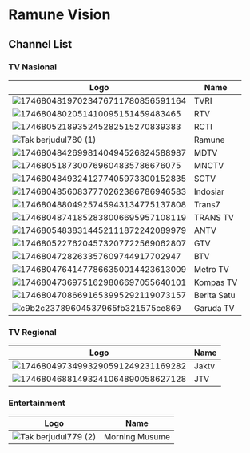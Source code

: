 # Ramune Vision
## Channel List
### TV Nasional
Logo | Name
-- | --
![17468048197023476711780856591164](https://github.com/user-attachments/assets/787f8424-3c01-455e-b6b7-6b27d84b28cb) | TVRI
![1746804802051410095151459483465](https://github.com/user-attachments/assets/f65ddfe4-e8df-45a9-801a-8596266a9e6c) | RTV
![1746805218935245282515270839383](https://github.com/user-attachments/assets/00113ba3-463f-4a23-b630-73f2b52b2f15) | RCTI
![Tak berjudul780 (1)](https://github.com/user-attachments/assets/c6a6f49c-04b7-4e02-86b9-b389d959ad26) | Ramune
![17468048426998140494526824588987](https://github.com/user-attachments/assets/4e9bce4a-bbf0-42b6-b6ad-ea1e821031f0) | MDTV
![1746805187300769604835786676075](https://github.com/user-attachments/assets/52cb0a17-fbcc-4621-870e-ad747665c97d) | MNCTV
![17468048493241277405973300152835](https://github.com/user-attachments/assets/72ad5c85-e5b1-4b8b-a998-64f22a6dd452) | SCTV
![17468048560837770262386786946583](https://github.com/user-attachments/assets/00fb164f-e86e-4f2d-bb86-b42a24d48167) | Indosiar
![17468048804925745943134775137808](https://github.com/user-attachments/assets/684cc5bd-46af-4ebf-b184-3b08ab669afd) | Trans7
![17468048741852838006695957108119](https://github.com/user-attachments/assets/7fcd315d-815e-4a4b-99ac-e2e6aacd11db) | TRANS TV
![17468054838314452111872242089979](https://github.com/user-attachments/assets/2c0d1921-6ea2-4abf-85d3-9cdcca0d678f) | ANTV
![17468052276204573207722569062807](https://github.com/user-attachments/assets/3adb38ef-2c5a-4379-9a27-273cf1a5bcb3) | GTV
![1746804728263357609744917702947](https://github.com/user-attachments/assets/c5bf5a4c-25c1-43f5-87db-8fd09abc0d8a) | BTV
![17468047641477866350014423613009](https://github.com/user-attachments/assets/ecbb012e-f458-469a-991c-40c87f508f0d) | Metro TV
![17468047369751629806697055640101](https://github.com/user-attachments/assets/5608a7a3-6bae-4ace-96e4-ab44a0b2e0b9) | Kompas TV
![17468047086691653995292119073157](https://github.com/user-attachments/assets/ba842753-e6a3-4aeb-b6c3-e59639bfe7f4) | Berita Satu
![c9b2c23789604537965fb321575ce869](https://github.com/user-attachments/assets/3bf0e381-b379-4845-a562-a373a50166c3) | Garuda TV
### TV Regional
Logo | Name
-- | --
![17468049734993290591249231169282](https://github.com/user-attachments/assets/9b746397-a4a9-4112-b76f-4beacdc74428) | Jaktv
![17468046881493241064890058627128](https://github.com/user-attachments/assets/f024e897-6bfd-4556-9526-5982017bc80d) | JTV
### Entertainment
Logo | Name
-- | --
![Tak berjudul779 (2)](https://github.com/user-attachments/assets/94d3111e-c649-45fc-aae5-cc5f663ff1eb) | Morning Musume
